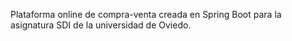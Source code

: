 Plataforma online de compra-venta creada en Spring Boot para la asignatura SDI de la universidad de Oviedo.
